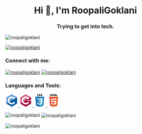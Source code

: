 <h1 align="center">Hi 👋, I'm RoopaliGoklani</h1>
<h3 align="center">Trying to get into tech.</h3>

<p align="left"> <img src="https://komarev.com/ghpvc/?username=roopaligoklani&label=Profile%20views&color=0e75b6&style=flat" alt="roopaligoklani" /> </p>

<p align="left"> <a href="https://twitter.com/roopaligoklani" target="blank"><img src="https://img.shields.io/twitter/follow/roopaligoklani?logo=twitter&style=for-the-badge" alt="roopaligoklani" /></a> </p>

<h3 align="left">Connect with me:</h3>
<p align="left">
<a href="https://twitter.com/roopaligoklani" target="blank"><img align="center" src="https://raw.githubusercontent.com/rahuldkjain/github-profile-readme-generator/master/src/images/icons/Social/twitter.svg" alt="roopaligoklani" height="30" width="40" /></a>
<a href="https://instagram.com/roopaligoklani" target="blank"><img align="center" src="https://raw.githubusercontent.com/rahuldkjain/github-profile-readme-generator/master/src/images/icons/Social/instagram.svg" alt="roopaligoklani" height="30" width="40" /></a>
</p>

<h3 align="left">Languages and Tools:</h3>
<p align="left"> <a href="https://www.cprogramming.com/" target="_blank"> <img src="https://raw.githubusercontent.com/devicons/devicon/master/icons/c/c-original.svg" alt="c" width="40" height="40"/> </a> <a href="https://www.w3schools.com/cpp/" target="_blank"> <img src="https://raw.githubusercontent.com/devicons/devicon/master/icons/cplusplus/cplusplus-original.svg" alt="cplusplus" width="40" height="40"/> </a> <a href="https://www.w3schools.com/css/" target="_blank"> <img src="https://raw.githubusercontent.com/devicons/devicon/master/icons/css3/css3-original-wordmark.svg" alt="css3" width="40" height="40"/> </a> <a href="https://www.w3.org/html/" target="_blank"> <img src="https://raw.githubusercontent.com/devicons/devicon/master/icons/html5/html5-original-wordmark.svg" alt="html5" width="40" height="40"/> </a> </p>

<p><img align="left" src="https://github-readme-stats.vercel.app/api/top-langs?username=roopaligoklani&show_icons=true&locale=en&layout=compact" alt="roopaligoklani" /></p>

<p>&nbsp;<img align="center" src="https://github-readme-stats.vercel.app/api?username=roopaligoklani&show_icons=true&locale=en" alt="roopaligoklani" /></p>

<p><img align="center" src="https://github-readme-streak-stats.herokuapp.com/?user=roopaligoklani&" alt="roopaligoklani" /></p>
